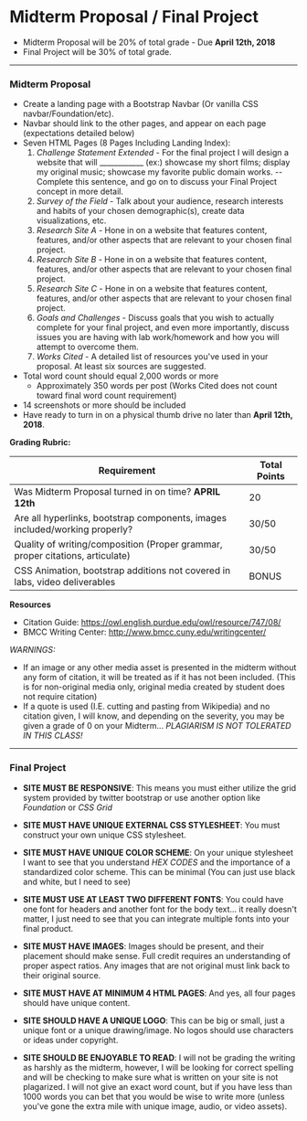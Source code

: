 # Midterm Proposal / Final Project

* Midterm Proposal will be 20% of total grade - Due **April 12th, 2018**
* Final Project will be 30% of total grade.

---

### Midterm Proposal

* Create a landing page with a Bootstrap Navbar (Or vanilla CSS navbar/Foundation/etc).
* Navbar should link to the other pages, and appear on each page (expectations detailed below)
* Seven HTML Pages (8 Pages Including Landing Index):
  1. *Challenge Statement Extended* -
  For the final project I will design a website that will ____________ (ex:)
  showcase my short films; display my original music; showcase my favorite
  public domain works. -- Complete this sentence, and go on to discuss your
  Final Project concept in more detail.
  2. *Survey of the Field* - Talk about your audience, research interests and
  habits of your chosen demographic(s), create data visualizations, etc.
  3. *Research Site A* - Hone in on a website that features content, features,
  and/or other aspects that are relevant to your chosen final project.
  4. *Research Site B* - Hone in on a website that features content, features,
  and/or other aspects that are relevant to your chosen final project.
  5. *Research Site C* - Hone in on a website that features content, features,
  and/or other aspects that are relevant to your chosen final project.
  6. *Goals and Challenges* - Discuss goals that you wish to actually complete
  for your final project, and even more importantly, discuss issues you are having
  with lab work/homework and how you will attempt to overcome them.
  7. *Works Cited* - A detailed list of resources you've used in your proposal.
  At least six sources are suggested.
* Total word count should equal 2,000 words or more
  * Approximately 350 words per post (Works Cited does not count toward final word count requirement)
* 14 screenshots or more should be included
* Have ready to turn in on a physical thumb drive no later than **April 12th, 2018**.

**Grading Rubric:**

| Requirement                                                                   | Total Points |
| ----------------------------------------------------------------------------- | ------------ |
| Was Midterm Proposal turned in on time? **APRIL 12th**                        | 20           |
| Are all hyperlinks, bootstrap components, images included/working properly?   | 30/50        |
| Quality of writing/composition (Proper grammar, proper citations, articulate) | 30/50        |
| CSS Animation, bootstrap additions not covered in labs, video deliverables    | BONUS        |

**Resources**

* Citation Guide: https://owl.english.purdue.edu/owl/resource/747/08/
* BMCC Writing Center: http://www.bmcc.cuny.edu/writingcenter/

*WARNINGS:*
* If an image or any other media asset is presented in the midterm without any form
of citation, it will be treated as if it has not been included. (This is for non-original media only, original media created by student does not require citation)
* If a quote is used (I.E. cutting and pasting from Wikipedia) and no citation given, I
will know, and depending on the severity, you may be given a grade of 0 on your Midterm... *PLAGIARISM IS NOT TOLERATED IN THIS CLASS!*

---

### Final Project

* **SITE MUST BE RESPONSIVE**: This means you must either utilize the grid
system provided by twitter bootstrap or use another option like *Foundation* or
*CSS Grid*

* **SITE MUST HAVE UNIQUE EXTERNAL CSS STYLESHEET**: You must construct your own
unique CSS stylesheet.

* **SITE MUST HAVE UNIQUE COLOR SCHEME**: On your unique stylesheet I want
to see that you understand *HEX CODES* and the importance of a standardized
color scheme.  This can be minimal (You can just use black and white, but I
  need to see)

* **SITE MUST USE AT LEAST TWO DIFFERENT FONTS**: You could have one font for
headers and another font for the body text... it really doesn't matter, I just
need to see that you can integrate multiple fonts into your final product.

* **SITE MUST HAVE IMAGES**: Images should be present, and their placement should
make sense.  Full credit requires an understanding of proper aspect ratios.  Any
images that are not original must link back to their original source.

* **SITE MUST HAVE AT MINIMUM 4 HTML PAGES**: And yes, all four pages should
have unique content.

* **SITE SHOULD HAVE A UNIQUE LOGO**: This can be big or small, just a unique
font or a unique drawing/image.  No logos should use characters or ideas
under copyright.

* **SITE SHOULD BE ENJOYABLE TO READ**: I will not be grading the writing as
harshly as the midterm, however, I will be looking for correct spelling and will
be checking to make sure what is written on your site is not plagarized.  I will
not give an exact word count, but if you have less than 1000 words you can bet
that you would be wise to write more (unless you've gone the extra mile with unique
image, audio, or video assets).
